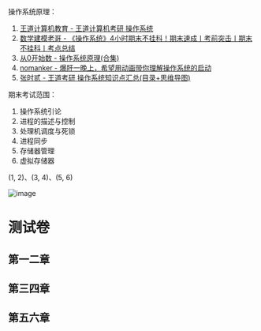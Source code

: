 
操作系统原理：

1. [王道计算机教育 - 王道计算机考研 操作系统](https://www.bilibili.com/video/BV1YE411D7nH/) 
2. [数学建模老哥 - 《操作系统》4小时期末不挂科！期末速成丨考前突击丨期末不挂科丨考点总结](https://www.bilibili.com/video/BV1ju6TYHEKU/) 
3. [从0开始数 - 操作系统原理(合集)](https://www.bilibili.com/video/BV13b4y1Q7YD/) 
4. [nomanker - 爆肝一晚上，希望用动画带你理解操作系统的启动](https://www.bilibili.com/video/BV1mm4y1u7G6/) 
5. [张时贰 - 王道考研 操作系统知识点汇总(目录+思维导图)](https://juejin.cn/post/7099830837117452302) 


期末考试范围：

1. 操作系统引论
2. 进程的描述与控制
3. 处理机调度与死锁
4. 进程同步
5. 存储器管理
6. 虚拟存储器

(1, 2)、(3, 4)、(5, 6)

![image](https://github.com/user-attachments/assets/a077cd40-ec9a-40c5-9aeb-a077f005db24)


# 测试卷

## 第一二章


## 第三四章


## 第五六章





